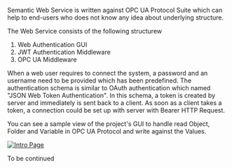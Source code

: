 Semantic Web Service is written against OPC UA Protocol Suite which can help to end-users who does not know any idea about underlying structure.

The Web Service consists of the following structurew

1) Web Authentication GUI
2) JWT Authentication Middleware
3) OPC UA Middleware 

When a web user requires to connect the system, a password and an username need to be provided which has been predefined.
The authentication schema is similar to OAuth authentication which named "JSON Web Token Authentication". In this schema, a token is created
by server and immediately is sent back to a client. As soon as a client takes a token, a connection could be set up with server with Bearer
HTTP Request.


You can see a sample view of the project's GUI to handle read Object, Folder and Variable in OPC UA Protocol and write against the Values.


<a href="https://imgflip.com/gif/2k4ub4"><img src="https://i.imgflip.com/2k4ub4.gif" title="Intro Page"/></a>


To be continued